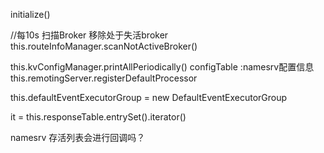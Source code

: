 initialize()

//每10s 扫描Broker 移除处于失活broker
this.routeInfoManager.scanNotActiveBroker()

this.kvConfigManager.printAllPeriodically()
configTable :namesrv配置信息
this.remotingServer.registerDefaultProcessor

this.defaultEventExecutorGroup = new DefaultEventExecutorGroup

it = this.responseTable.entrySet().iterator()

namesrv 存活列表会进行回调吗？

